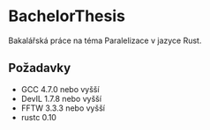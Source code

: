 # BachelorThesis
Bakalářská práce na téma Paralelizace v jazyce Rust.

## Požadavky
* GCC 4.7.0 nebo vyšší
* DevIL 1.7.8 nebo vyšší
* FFTW 3.3.3 nebo vyšší
* rustc 0.10
